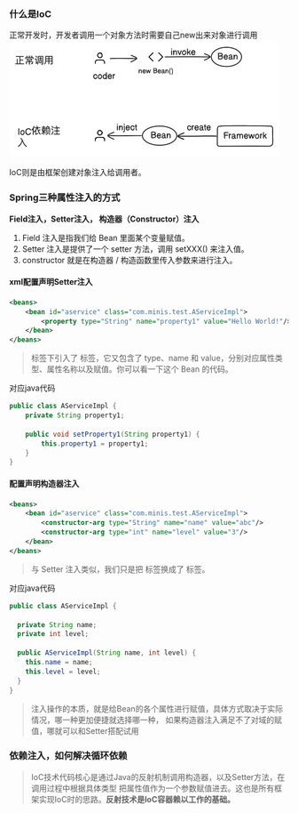 ### 什么是IoC

正常开发时，开发者调用一个对象方法时需要自己new出来对象进行调用
<img src="./png/img.png" alt="image" style="zoom:50%;" />

IoC则是由框架创建对象注入给调用者。

### Spring三种属性注入的方式
**Field注入，Setter注入， 构造器（Constructor）注入**

1. Field 注入是指我们给 Bean 里面某个变量赋值。
2. Setter 注入是提供了一个 setter 方法，调用 setXXX() 来注入值。
3. constructor 就是在构造器 / 构造函数里传入参数来进行注入。

#### xml配置声明Setter注入
```xml
<beans>
    <bean id="aservice" class="com.minis.test.AServiceImpl">
        <property type="String" name="property1" value="Hello World!"/>
    </bean>
</beans>
```
> 标签下引入了 标签，它又包含了 type、name 和 value，分别对应属性类型、属性名称以及赋值。你可以看一下这个 Bean 的代码。

对应java代码

```java
public class AServiceImpl {
    private String property1;

    public void setProperty1(String property1) {
        this.property1 = property1;
    }
}
```

#### 配置声明构造器注入

```xml
<beans>
    <bean id="aservice" class="com.minis.test.AServiceImpl">
        <constructor-arg type="String" name="name" value="abc"/>
        <constructor-arg type="int" name="level" value="3"/>
    </bean>
</beans>
```

> 与 Setter 注入类似，我们只是把 标签换成了 标签。

对应java代码
```java
public class AServiceImpl {
  
  private String name;
  private int level;

  public AServiceImpl(String name, int level) {
    this.name = name;
    this.level = level;
  }
}
```

> 注入操作的本质，就是给Bean的各个属性进行赋值，具体方式取决于实际情况，哪一种更加便捷就选择哪一种，
> 如果构造器注入满足不了对域的赋值，哪就可以和Setter搭配试用

### 依赖注入，如何解决循环依赖
> IoC技术代码核心是通过Java的反射机制调用构造器，以及Setter方法，在调用过程中根据具体类型
> 把属性值作为一个参数赋值进去。这也是所有框架实现IoC时的思路。**反射技术是IoC容器赖以工作的基础。**

